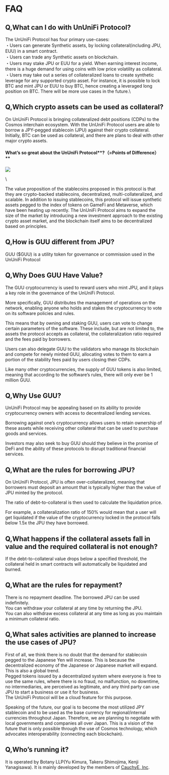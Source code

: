 # FAQ

## **Q,What can I do with UnUniFi Protocol?**

The UnUniFi Protocol has four primary use-cases: \
・Users can generate Synthetic assets, by locking collateral(including JPU, EUU) in a smart contract. \
・Users can trade any Synthetic assets on blockchain. \
・Users may stake JPU or EUU for a yield. When earning interest income, there is a huge demand for using coins with low price volatility as collateral. \
・Users may take out a series of collateralized loans to create synthetic leverage for any supported crypto asset. For instance, it is possible to lock BTC and mint JPU or EUU to buy BTC, hence creating a leveraged long position on BTC. There will be more use cases in the future.\


## **Q,Which crypto assets can be used as collateral?**

On UnUniFi Protocol is bringing collateralized debt positions (CDPs) to the Cosmos interchain ecosystem. With the UnUniFi Protocol users are able to borrow a JPY-pegged stablecoin (JPU) against their crypto collateral. Initially, BTC can be used as collateral, and there are plans to deal with other major crypto assets.

#### **What’s so great about the** UnUniFi Protocol**?（=Points of Difference）**

![](https://cdn-images-1.medium.com/max/1600/1\*DaeyKpbTM6k1830gfqyJtg.png)

\


The value proposition of the stablecoins proposed in this protocol is that they are crypto-backed stablecoins, decentralized, multi-collateralized, and scalable. In addition to issuing stablecoins, this protocol will issue synthetic assets pegged to the index of tokens on GameFi and Metaverse, which have been heating up recently. The UnUniFi Protocol aims to expand the size of the market by introducing a new investment approach to the existing crypto asset market, and the blockchain itself aims to be decentralized based on principles.

## **Q,How is GUU different from JPU?**

GUU ($GUU) is a utility token for governance or commission used in the UnUniFi Protocol

## **Q,Why Does GUU Have Value?**

The GUU cryptocurrency is used to reward users who mint JPU, and it plays a key role in the governance of the UnUniFi Protocol.

More specifically, GUU distributes the management of operations on the network, enabling anyone who holds and stakes the cryptocurrency to vote on its software policies and rules.

This means that by owning and staking GUU, users can vote to change certain parameters of the software. These include, but are not limited to, the assets the protocol accepts as collateral, the collateralization ratio required and the fees paid by borrowers.

Users can also delegate GUU to the validators who manage its blockchain and compete for newly minted GUU, allocating votes to them to earn a portion of the stability fees paid by users closing their CDPs.

Like many other cryptocurrencies, the supply of GUU tokens is also limited, meaning that according to the software’s rules, there will only ever be 1 million GUU.

## **Q,Why Use GUU?**

UnUniFi Protocol may be appealing based on its ability to provide cryptocurrency owners with access to decentralized lending services.

Borrowing against one’s cryptocurrency allows users to retain ownership of these assets while receiving other collateral that can be used to purchase goods and services.

Investors may also seek to buy GUU should they believe in the promise of DeFi and the ability of these protocols to disrupt traditional financial services.

## **Q,What are the rules for borrowing JPU?**

On UnUniFi Protocol, JPU is often over-collateralized, meaning that borrowers must deposit an amount that is typically higher than the value of JPU minted by the protocol.

The ratio of debt-to-collateral is then used to calculate the liquidation price.

For example, a collateralization ratio of 150% would mean that a user will get liquidated if the value of the cryptocurrency locked in the protocol falls below 1.5x the JPU they have borrowed.

## **Q,What happens if the collateral assets fall in value and the required collateral is not enough?**

If the debt-to-collateral value drops below a specified threshold, the collateral held in smart contracts will automatically be liquidated and burned.

## **Q,What are the rules for repayment?**

There is no repayment deadline. The borrowed JPU can be used indefinitely.\
&#x20;You can withdraw your collateral at any time by returning the JPU.\
&#x20;You can also withdraw excess collateral at any time as long as you maintain a minimum collateral ratio.

## **Q,What sales activities are planned to increase the use cases of JPU?**

First of all, we think there is no doubt that the demand for stablecoin pegged to the Japanese Yen will increase. This is because the decentralized economy of the Japanese or Japanese market will expand. This is also a global trend.\
&#x20;Pegged tokens issued by a decentralized system where everyone is free to use the same rules, where there is no fraud, no malfunction, no downtime, no intermediaries, are perceived as legitimate, and any third party can use JPU to start a business or use it for business.\
&#x20;The UnUniFi Protocol will be a cloud feature for this purpose.

Speaking of the future, our goal is to become the most utilized JPY stablecoin and to be used as the base currency for regional/internal currencies throughout Japan. Therefore, we are planning to negotiate with local governments and companies all over Japan. This is a vision of the future that is only possible through the use of Cosmos technology, which advocates interoperability (connecting each blockchain).

## **Q,Who’s running it?**

It is operated by Botany LLP(Yu Kimura, Takeru Shimojima, Kenji Yanagisawa). It is mainly developed by the members of [CauchyE, Inc](https://cauchye.com).

#### &#x20;

